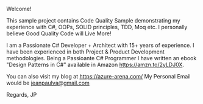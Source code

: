 Welcome!

This sample project contains Code Quality Sample demonstrating my experience with C#, OOPs, SOLID principles, TDD, Moq etc.  I personally believe Good Quality Code will Live More!

I am a Passionate C# Developer + Architect with 15+ years of experience.  I have been experienced in both Project & Product Development methodologies.  Being a Passioante C# Programmer I have written an ebook "Design Patterns in C#" available in Amazon https://amzn.to/2yLDJ0X.

You can also visit my blog at https://azure-arena.com/
My Personal Email would be jeanpaulva@gmail.com

Regards,
JP
